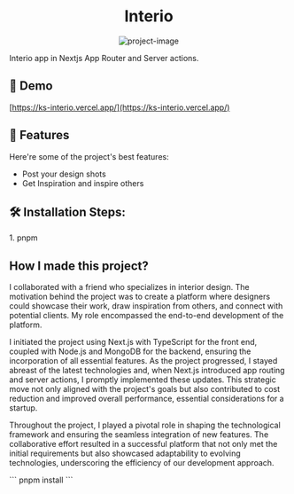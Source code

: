 <h1 align="center" id="title">Interio</h1>

<p align="center"><img src="https://socialify.git.ci/singhks0054/interio-nextjs14/image?description=1&amp;descriptionEditable=Interio%20app%20in%20Nextjs%20App%20Router%20and%20Server%20actions.&amp;font=Source%20Code%20Pro&amp;language=1&amp;name=1&amp;owner=1&amp;stargazers=1&amp;theme=Dark" alt="project-image"></p>

<p id="description">Interio app in Nextjs App Router and Server actions.</p>

<h2>🚀 Demo</h2>

[https://ks-interio.vercel.app/](https://ks-interio.vercel.app/)

  
  
<h2>🧐 Features</h2>

Here're some of the project's best features:

*   Post your design shots
*   Get Inspiration and inspire others


<h2>🛠️ Installation Steps:</h2>

<p>1. pnpm</p>

<h2>How I made this project?</h2>

<p>I collaborated with a friend who specializes in interior design. The motivation behind the project was to create a platform where designers could showcase their work, draw inspiration from others, and connect with potential clients. My role encompassed the end-to-end development of the platform.</p>

<p>I initiated the project using Next.js with TypeScript for the front end, coupled with Node.js and MongoDB for the backend, ensuring the incorporation of all essential features. As the project progressed, I stayed abreast of the latest technologies and, when Next.js introduced app routing and server actions, I promptly implemented these updates. This strategic move not only aligned with the project's goals but also contributed to cost reduction and improved overall performance, essential considerations for a startup.</p>

<p>Throughout the project, I played a pivotal role in shaping the technological framework and ensuring the seamless integration of new features. The collaborative effort resulted in a successful platform that not only met the initial requirements but also showcased adaptability to evolving technologies, underscoring the efficiency of our development approach.</p>
```
pnpm install
```
